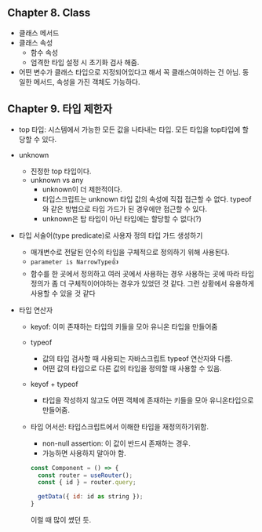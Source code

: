 ## Chapter 8. Class

- 클래스 메서드
- 클래스 속성
  - 함수 속성
  - 엄격한 타입 설정 시 초기화 검사 해줌.
- 어떤 변수가 클래스 타입으로 지정되어있다고 해서 꼭 클래스여야하는 건 아님. 동일한 메서드, 속성을 가진 객체도 가능하다.

## Chapter 9. 타입 제한자

- top 타입: 시스템에서 가능한 모든 값을 나타내는 타입. 모든 타입을 top타입에 할당할 수 있다.
- unknown

  - 진정한 top 타입이다.
  - unknown vs any
    - unknown이 더 제한적이다.
    - 타입스크립트는 unknown 타입 값의 속성에 직접 접근할 수 없다. typeof 와 같은 방법으로 타입 가드가 된 경우에만 접근할 수 있다.
    - unknown은 탑 타입이 아닌 타입에는 할당할 수 없다(?)

- 타입 서술어(type predicate)로 사용자 정의 타입 가드 생성하기

  - 매개변수로 전달된 인수의 타입을 구체적으로 정의하기 위해 사용된다.
  - `parameter is NarrowType`👍
  - 함수를 한 곳에서 정의하고 여러 곳에서 사용하는 경우 사용하는 곳에 따라 타입 정의가 좀 더 구체적이어야하는 경우가 있었던 것 같다. 그런 상황에서 유용하게 사용할 수 있을 것 같다

- 타입 연산자

  - keyof: 이미 존재하는 타입의 키들을 모아 유니온 타입을 만들어줌
  - typeof
    - 값의 타입 검사할 때 사용되는 자바스크립트 typeof 연산자와 다름.
    - 어떤 값의 타입으로 다른 값의 타입을 정의할 때 사용할 수 있음.
  - keyof + typeof
    - 타입을 작성하지 않고도 어떤 객체에 존재하는 키들을 모아 유니온타입으로 만들어줌.
  - 타입 어서션: 타입스크립트에서 이해한 타입을 재정의하기위함.

    - non-null assertion: 이 값이 반드시 존재하는 경우.
    - 가능하면 사용하지 말아야 함.

    ```jsx
    const Component = () => {
      const router = useRouter();
      const { id } = router.query;

      getData({ id: id as string });
    }
    ```

    이럴 때 많이 쎴던 듯.
